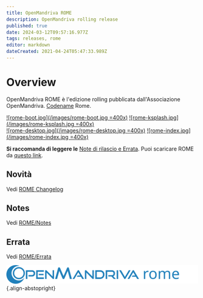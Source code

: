 ```yaml
---
title: OpenMandriva ROME
description: OpenMandriva rolling release
published: true
date: 2024-03-12T09:57:16.977Z
tags: releases, rome
editor: markdown
dateCreated: 2021-04-24T05:47:33.989Z
---
```


# Overview

OpenMandriva ROME è l'edizione rolling pubblicata dall'Associazione OpenMandriva. [Codename](/policies/codename) Rome.


[![rome-boot.jpg](/images/rome-boot.jpg =400x)](/images/rome-boot.jpg) [![rome-ksplash.jpg](/images/rome-ksplash.jpg =400x)](/images/rome-ksplash.jpg)   
[![rome-desktop.jpg](/images/rome-desktop.jpg =400x)](/images/rome-desktop.jpg) [![rome-index.jpg](/images/rome-index.jpg =400x)](/images/rome-index.jpg) 


**Si raccomanda di leggere le** [Note di rilascio e Errata](/en/distribution/releases/current).
Puoi scaricare ROME da [questo link](https://sourceforge.net/projects/openmandriva/files/release/ROME/).

## Novità
Vedi [ROME Changelog](/en/distribution/releases/rome/new)

## Notes
Vedi [ROME/Notes](/en/distribution/releases/rome/notes)

## Errata
Vedi [ROME/Errata](/en/distribution/releases/rome/errata)

![header-tr-omrome.svg](/assets/header-tr-omrome.svg){.align-abstopright}
